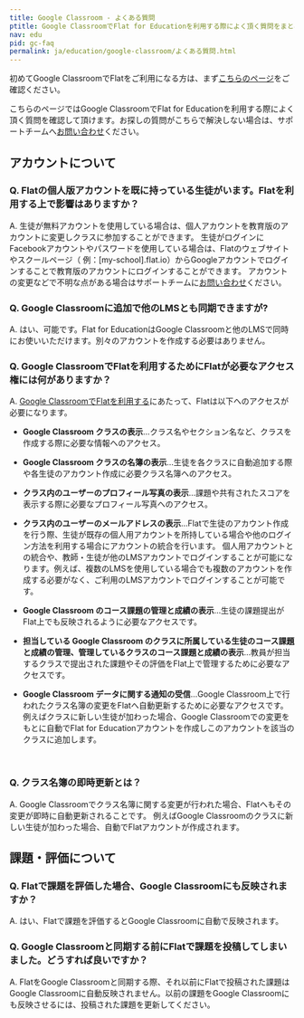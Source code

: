 ```yaml
---
title: Google Classroom - よくある質問
ptitle: Google ClassroomでFlat for Educationを利用する際によく頂く質問をまとめました。不明な点がある場合はこちらのページを確認してください。
nav: edu
pid: gc-faq
permalink: ja/education/google-classroom/よくある質問.html
---
```


初めてGoogle ClassroomでFlatをご利用になる方は、まず[こちらのページ](/help/ja/education/google-classroom/index.html)をご確認ください。

こちらのページではGoogle ClassroomでFlat for Educationを利用する際によく頂く質問を確認して頂けます。お探しの質問がこちらで解決しない場合は、サポートチームへ[お問い合わせ](/help/support)ください。
<br>


## アカウントについて

### Q. Flatの個人版アカウントを既に持っている生徒がいます。Flatを利用する上で影響はありますか？
A. 生徒が無料アカウントを使用している場合は、個人アカウントを教育版のアカウントに変更しクラスに参加することができます。
生徒がログインにFacebookアカウントやパスワードを使用している場合は、Flatのウェブサイトやスクールページ（ 例：[my-school].flat.io）からGoogleアカウントでログインすることで教育版のアカウントにログインすることができます。
アカウントの変更などで不明な点がある場合はサポートチームに[お問い合わせ](/help/support)ください。
<br>

### Q. Google Classroomに追加で他のLMSとも同期できますが?
A. はい、可能です。Flat for EducationはGoogle Classroomと他のLMSで同時にお使いいただけます。別々のアカウントを作成する必要はありません。
<br>

### Q. Google ClassroomでFlatを利用するためにFlatが必要なアクセス権には何がありますか？
A. [Google ClassroomでFlatを利用する](/help/ja/education/google-classroom/クラスをFlatで利用.html)にあたって、Flatは以下へのアクセスが必要になります。

* **Google Classroom クラスの表示**…クラス名やセクション名など、クラスを作成する際に必要な情報へのアクセス。

* **Google Classroom クラスの名簿の表示**…生徒を各クラスに自動追加する際や各生徒のアカウント作成に必要クラス名簿へのアクセス。

* **クラス内のユーザーのプロフィール写真の表示**…課題や共有されたスコアを表示する際に必要なプロフィール写真へのアクセス。

* **クラス内のユーザーのメールアドレスの表示**…Flatで生徒のアカウント作成を行う際、生徒が既存の個人用アカウントを所持している場合や他のログイン方法を利用する場合にアカウントの統合を行います。
個人用アカウントとの統合や、教師・生徒が他のLMSアカウントでログインすることが可能になります。例えば、複数のLMSを使用している場合でも複数のアカウントを作成する必要がなく、ご利用のLMSアカウントでログインすることが可能です。

* **Google Classroom のコース課題の管理と成績の表示**…生徒の課題提出がFlat上でも反映されるように必要なアクセスです。

* **担当している Google Classroom のクラスに所属している生徒のコース課題と成績の管理、管理しているクラスのコース課題と成績の表示**…教員が担当するクラスで提出された課題やその評価をFlat上で管理するために必要なアクセスです。

* **Google Classroom データに関する通知の受信**…Google Classroom上で行われたクラス名簿の変更をFlatへ自動更新するために必要なアクセスです。例えばクラスに新しい生徒が加わった場合、Google Classroomでの変更をもとに自動でFlat for Educationアカウントを作成しこのアカウントを該当のクラスに追加します。
<br>


### Q. クラス名簿の即時更新とは？

A. Google Classroomでクラス名簿に関する変更が行われた場合、Flatへもその変更が即時に自動更新されることです。
例えばGoogle Classroomのクラスに新しい生徒が加わった場合、自動でFlatアカウントが作成されます。
<br>


## 課題・評価について

### Q. Flatで課題を評価した場合、Google Classroomにも反映されますか？

A. はい、Flatで課題を評価するとGoogle Classroomに自動で反映されます。


### Q. Google Classroomと同期する前にFlatで課題を投稿してしまいました。どうすれば良いですか？
A. FlatをGoogle Classroomと同期する際、それ以前にFlatで投稿された課題はGoogle Classroomに自動反映されません。以前の課題をGoogle Classroomにも反映させるには、投稿された課題を更新してください。